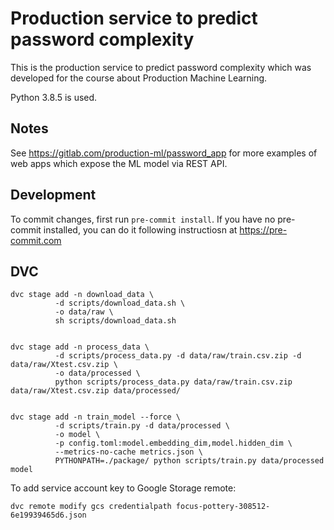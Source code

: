 # Production service to predict password complexity

This is the production service to predict password complexity which was developed for the course about Production Machine Learning.

Python 3.8.5 is used.

## Notes

See https://gitlab.com/production-ml/password_app for more examples of web apps which expose the ML model via REST API.

## Development

To commit changes, first run `pre-commit install`. If you have no pre-commit installed, you can do it following instructiosn at https://pre-commit.com

## DVC

```
dvc stage add -n download_data \
          -d scripts/download_data.sh \
          -o data/raw \
          sh scripts/download_data.sh


dvc stage add -n process_data \
          -d scripts/process_data.py -d data/raw/train.csv.zip -d data/raw/Xtest.csv.zip \
          -o data/processed \
          python scripts/process_data.py data/raw/train.csv.zip data/raw/Xtest.csv.zip data/processed/


dvc stage add -n train_model --force \
          -d scripts/train.py -d data/processed \
          -o model \
          -p config.toml:model.embedding_dim,model.hidden_dim \
          --metrics-no-cache metrics.json \
          PYTHONPATH=./package/ python scripts/train.py data/processed model
```

To add service account key to Google Storage remote:
```
dvc remote modify gcs credentialpath focus-pottery-308512-6e19939465d6.json
```
